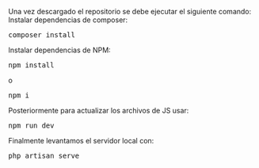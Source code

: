 Una vez descargado el repositorio se debe ejecutar el siguiente comando:
<br>
Instalar dependencias de composer:
<pre>composer install</pre> 
Instalar dependencias de NPM:
<pre>npm install</pre> o <pre>npm i</pre>
Posteriormente para actualizar los archivos de JS usar:
<pre>npm run dev</pre> 
Finalmente levantamos el servidor local con: 
<pre>php artisan serve</pre>
